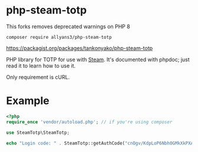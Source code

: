 # php-steam-totp

This forks removes deprecated warnings on PHP 8

```composer require allyans3/php-steam-totp```

https://packagist.org/packages/tankonyako/php-steam-totp

PHP library for TOTP for use with [Steam](http://steampowered.com). It's documented with phpdoc; just read it to learn
how to use it.

Only requirement is cURL.

# Example

```php
<?php
require_once 'vendor/autoload.php'; // if you're using composer

use SteamTotp\SteamTotp;

echo "Login code: " . SteamTotp::getAuthCode("cnOgv/KdpLoP6Nbh0GMkXkPXALQ=");
```
